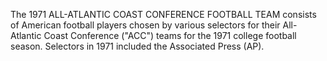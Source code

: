 The 1971 ALL-ATLANTIC COAST CONFERENCE FOOTBALL TEAM consists of American football players chosen by various selectors for their All-Atlantic Coast Conference ("ACC") teams for the 1971 college football season. Selectors in 1971 included the Associated Press (AP).
